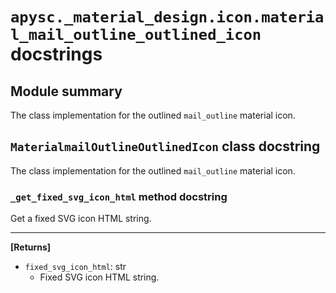 # `apysc._material_design.icon.material_mail_outline_outlined_icon` docstrings

## Module summary

The class implementation for the outlined `mail_outline` material icon.

## `MaterialmailOutlineOutlinedIcon` class docstring

The class implementation for the outlined `mail_outline` material icon.

### `_get_fixed_svg_icon_html` method docstring

Get a fixed SVG icon HTML string.<hr>

**[Returns]**

- `fixed_svg_icon_html`: str
  - Fixed SVG icon HTML string.
